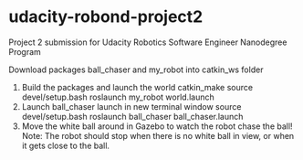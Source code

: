 # udacity-robond-project2
Project 2 submission for Udacity Robotics Software Engineer Nanodegree Program

Download packages ball_chaser and my_robot into catkin_ws folder
1. Build the packages and launch the world
    catkin_make
    source devel/setup.bash
    roslaunch my_robot world.launch
2. Launch ball_chaser launch in new terminal window
    source devel/setup.bash
    roslaunch ball_chaser ball_chaser.launch
3. Move the white ball around in Gazebo to watch the robot chase the ball!
    Note: The robot should stop when there is no white ball in view, or when it gets close to the ball.
